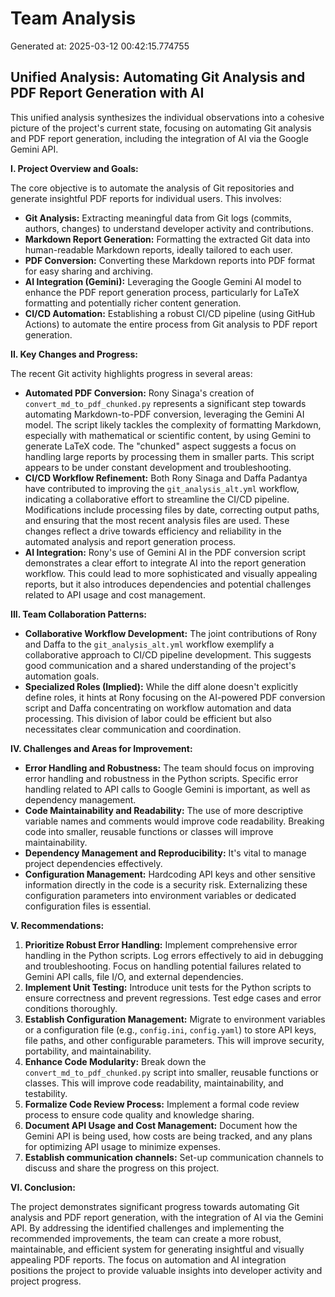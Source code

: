 # Team Analysis
Generated at: 2025-03-12 00:42:15.774755

## Unified Analysis: Automating Git Analysis and PDF Report Generation with AI

This unified analysis synthesizes the individual observations into a cohesive picture of the project's current state, focusing on automating Git analysis and PDF report generation, including the integration of AI via the Google Gemini API.

**I. Project Overview and Goals:**

The core objective is to automate the analysis of Git repositories and generate insightful PDF reports for individual users. This involves:

*   **Git Analysis:** Extracting meaningful data from Git logs (commits, authors, changes) to understand developer activity and contributions.
*   **Markdown Report Generation:** Formatting the extracted Git data into human-readable Markdown reports, ideally tailored to each user.
*   **PDF Conversion:** Converting these Markdown reports into PDF format for easy sharing and archiving.
*   **AI Integration (Gemini):** Leveraging the Google Gemini AI model to enhance the PDF report generation process, particularly for LaTeX formatting and potentially richer content generation.
*   **CI/CD Automation:** Establishing a robust CI/CD pipeline (using GitHub Actions) to automate the entire process from Git analysis to PDF report generation.

**II. Key Changes and Progress:**

The recent Git activity highlights progress in several areas:

*   **Automated PDF Conversion:** Rony Sinaga's creation of `convert_md_to_pdf_chunked.py` represents a significant step towards automating Markdown-to-PDF conversion, leveraging the Gemini AI model. The script likely tackles the complexity of formatting Markdown, especially with mathematical or scientific content, by using Gemini to generate LaTeX code. The "chunked" aspect suggests a focus on handling large reports by processing them in smaller parts. This script appears to be under constant development and troubleshooting.
*   **CI/CD Workflow Refinement:** Both Rony Sinaga and Daffa Padantya have contributed to improving the `git_analysis_alt.yml` workflow, indicating a collaborative effort to streamline the CI/CD pipeline. Modifications include processing files by date, correcting output paths, and ensuring that the most recent analysis files are used.  These changes reflect a drive towards efficiency and reliability in the automated analysis and report generation process.
*   **AI Integration:** Rony's use of Gemini AI in the PDF conversion script demonstrates a clear effort to integrate AI into the report generation workflow. This could lead to more sophisticated and visually appealing reports, but it also introduces dependencies and potential challenges related to API usage and cost management.

**III. Team Collaboration Patterns:**

*   **Collaborative Workflow Development:** The joint contributions of Rony and Daffa to the `git_analysis_alt.yml` workflow exemplify a collaborative approach to CI/CD pipeline development. This suggests good communication and a shared understanding of the project's automation goals.
*   **Specialized Roles (Implied):** While the diff alone doesn't explicitly define roles, it hints at Rony focusing on the AI-powered PDF conversion script and Daffa concentrating on workflow automation and data processing. This division of labor could be efficient but also necessitates clear communication and coordination.

**IV. Challenges and Areas for Improvement:**

*   **Error Handling and Robustness:** The team should focus on improving error handling and robustness in the Python scripts. Specific error handling related to API calls to Google Gemini is important, as well as dependency management.
*   **Code Maintainability and Readability:** The use of more descriptive variable names and comments would improve code readability. Breaking code into smaller, reusable functions or classes will improve maintainability.
*   **Dependency Management and Reproducibility:** It's vital to manage project dependencies effectively.
*   **Configuration Management:** Hardcoding API keys and other sensitive information directly in the code is a security risk.  Externalizing these configuration parameters into environment variables or dedicated configuration files is essential.

**V. Recommendations:**

1.  **Prioritize Robust Error Handling:** Implement comprehensive error handling in the Python scripts. Log errors effectively to aid in debugging and troubleshooting. Focus on handling potential failures related to Gemini API calls, file I/O, and external dependencies.
2.  **Implement Unit Testing:** Introduce unit tests for the Python scripts to ensure correctness and prevent regressions. Test edge cases and error conditions thoroughly.
3.  **Establish Configuration Management:** Migrate to environment variables or a configuration file (e.g., `config.ini`, `config.yaml`) to store API keys, file paths, and other configurable parameters. This will improve security, portability, and maintainability.
4.  **Enhance Code Modularity:** Break down the `convert_md_to_pdf_chunked.py` script into smaller, reusable functions or classes. This will improve code readability, maintainability, and testability.
5.  **Formalize Code Review Process:** Implement a formal code review process to ensure code quality and knowledge sharing.
6.  **Document API Usage and Cost Management:** Document how the Gemini API is being used, how costs are being tracked, and any plans for optimizing API usage to minimize expenses.
7.  **Establish communication channels:** Set-up communication channels to discuss and share the progress on this project.

**VI. Conclusion:**

The project demonstrates significant progress towards automating Git analysis and PDF report generation, with the integration of AI via the Gemini API. By addressing the identified challenges and implementing the recommended improvements, the team can create a more robust, maintainable, and efficient system for generating insightful and visually appealing PDF reports. The focus on automation and AI integration positions the project to provide valuable insights into developer activity and project progress.
